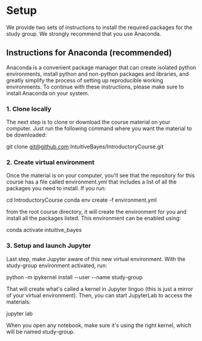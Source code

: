 # Setup

We provide two sets of instructions to install the required packages for the study group. We strongly recommend that you use Anaconda.

## Instructions for Anaconda (recommended)

Anaconda is a convenient package manager that can create isolated python environments, install python and non-python packages and libraries, and greatly simplify the process of setting up reproducible working environments. To continue with these instructions, please make sure to install Anaconda on your system.

### 1. Clone locally

The next step is to clone or download the course material on your computer. Just run the following command where you want the material to be downloaded:

git clone git@github.com:IntuitiveBayes/IntroductoryCourse.git

### 2. Create virtual environment

Once the material is on your computer, you'll see that the repository for this course has a file called environment.yml that includes a list of all the packages you need to install. If you run:

cd IntroductoryCourse
conda env create -f environment.yml

from the root course directory, it will create the environment for you and install all the packages listed. This environment can be enabled using:

conda activate intuitive_bayes

### 3. Setup and launch Jupyter

Last step, make Jupyter aware of this new virtual environment. With the study-group environment activated, run:

python -m ipykernel install --user --name study-group

That will create what's called a kernel in Jupyter linguo (this is just a mirror of your virtual environment). Then, you can start JupyterLab to access the materials:

jupyter lab

When you open any notebook, make sure it's using the right kernel, which will be named study-group.